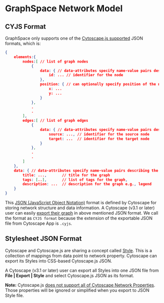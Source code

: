 # GraphSpace Network Model

## CYJS Format

GraphSpace only supports one of the [Cytoscape.js supported](http://js.cytoscape.org/#notation/elements-json) JSON formats, which is:

```JSON
{
    elements:{  
        nodes:[ // list of graph nodes 
            {
                data: { // data-attributes specify name-value pairs describing the node.
                    id: ... // identifier for the node
                },
                position: { // can optionally specify position of the node.
                    x: ...
                    y: ...
                }
            }, 
            .
            .
        ],
        edges:[ // list of graph edges 
            {
                data: { // data-attributes specify name-value pairs describing the edge.
                    source: ..., // identifier for the source node
                    target: ...  // identifier for the target node
                }
            }, 
            .
            .
        ]
    },
    data: { // data-attributes specify name-value pairs describing the graph.
        title: ...,       // title for the graph
        tags: [..],       // list of tags for the graph,
        description: ...  // description for the graph e.g., legend
    }
}
```

This [JSON (JavaScript Object Notation)](http://www.json.org/) format is defined by Cytoscape for storing network structure and data information. A Cytoscape (v3.1 or later) user can easily [export their graph](http://manual.cytoscape.org/en/stable/Cytoscape.js_and_Cytoscape.html#export-network-and-table-to-cytoscape-js) in above mentioned JSON format. We call the format as `CYJS format` because the extension of the exportable JSON file from Cytoscape App is `.cyjs`.

## Stylesheet JSON Format

Cytoscape and Cytoscape.js are sharing a concept called [Style](http://manual.cytoscape.org/en/stable/Cytoscape.js_and_Cytoscape.html#export-styles-to-cytoscape-js). This is a collection of mappings from data point to network property. Cytoscape can export its Styles into CSS-based Cytoscape.js JSON. 

A Cytoscape (v3.1 or later) user can export all Styles into one JSON file from **File | Export | Style** and select Cytoscape.js JSON as its format.

**Note:** Cytoscape.js [does not support all of Cytoscape Network Properties](
http://manual.cytoscape.org/en/stable/Cytoscape.js_and_Cytoscape.html#limitations). Those properties will be ignored or simplified when you export to JSON Style file.
